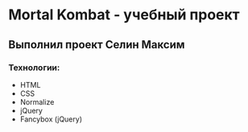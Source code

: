 # Mortal Kombat - учебный проект
## Выполнил проект Селин Максим
### Технологии:
- HTML
- CSS
- Normalize
- jQuery
- Fancybox (jQuery)
